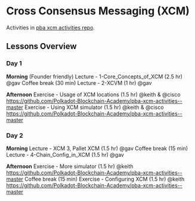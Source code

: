 # Cross Consensus Messaging (XCM)

Activities in [pba xcm activities repo](https://github.com/Polkadot-Blockchain-Academy/pba-xcm-activities--master/).

## Lessons Overview

### Day 1

**Morning** (Founder friendly)
Lecture - 1-Core_Concepts_of_XCM (2.5 hr) @gav
Coffee break (30 min)
Lecture - 2-XCVM (1 hr) @gav

**Afternoon**
Exercise - Usage of XCM locations (1.5 hr) @keith & @cisco
https://github.com/Polkadot-Blockchain-Academy/pba-xcm-activities--master
Exercise - Using XCM simulator (1.5 hr) @keith & @cisco
https://github.com/Polkadot-Blockchain-Academy/pba-xcm-activities--master

### Day 2

**Morning**
Lecture - XCM 3, Pallet XCM (1.5 hr) @gav
Coffee break (15 min)
Lecture - 4-Chain_Config_in_XCM (1.5 hr) @gav

**Afternoon**
Exercise - More simulator (1.5 hr) @keith
https://github.com/Polkadot-Blockchain-Academy/pba-xcm-activities--master
Coffee break (15 min)
Exercise - Configuring XCM (1.5 hr) @keith
https://github.com/Polkadot-Blockchain-Academy/pba-xcm-activities--master
